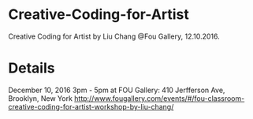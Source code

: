 # Creative-Coding-for-Artist
Creative Coding for Artist by Liu Chang @Fou Gallery, 12.10.2016. 

# Details
December 10, 2016
3pm - 5pm
at FOU Gallery: 410 Jerfferson Ave, Brooklyn, New York
http://www.fougallery.com/events/#/fou-classroom-creative-coding-for-artist-workshop-by-liu-chang/
